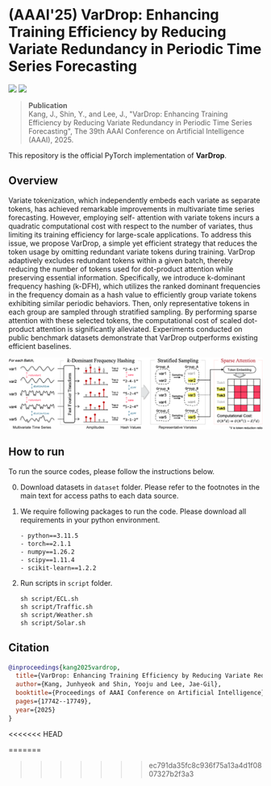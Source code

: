 # (AAAI'25) VarDrop: Enhancing Training Efficiency by Reducing Variate Redundancy in Periodic Time Series Forecasting
[![](https://img.shields.io/badge/AAAI-2025-b3671b.svg?style=plastic)](https://ojs.aaai.org/index.php/AAAI/article/view/33951)
[![](https://img.shields.io/badge/arXiv-2501.14183-b31b1b.svg?style=plastic)](https://arxiv.org/abs/2501.14183)

> __Publication__ </br>
> Kang, J., Shin, Y., and Lee, J., "VarDrop: Enhancing Training Efficiency by Reducing Variate Redundancy in Periodic Time Series Forecasting", The 39th AAAI Conference on Artificial Intelligence (AAAI), 2025.

This repository is the official PyTorch implementation of **VarDrop**. 




## Overview
Variate tokenization, which independently embeds each variate as separate tokens, has achieved remarkable improvements in multivariate time series forecasting. However, employing self- attention with variate tokens incurs a quadratic computational cost with respect to the number of variates, thus limiting its training efficiency for large-scale applications. To address this issue, we propose VarDrop, a simple yet efficient strategy that reduces the token usage by omitting redundant variate tokens during training. VarDrop adaptively excludes redundant tokens within a given batch, thereby reducing the number of tokens used for dot-product attention while preserving essential information. Specifically, we introduce k-dominant frequency hashing (k-DFH), which utilizes the ranked dominant frequencies in the frequency domain as a hash value to efficiently group variate tokens exhibiting similar periodic behaviors. Then, only representative tokens in each group are sampled through stratified sampling. By performing sparse attention with these selected tokens, the computational cost of scaled dot-product attention is significantly alleviated. Experiments conducted on public benchmark datasets demonstrate that VarDrop outperforms existing efficient baselines.

<img src="images/VarDrop.png">
 
## How to run
To run the source codes, please follow the instructions below.

0. Download datasets in ```dataset``` folder. Please refer to the footnotes in the main text for access paths to each data source.

1. We require following packages to run the code. Please download all requirements in your python environment.

   ```shell
   - python==3.11.5
   - torch==2.1.1
   - numpy==1.26.2
   - scipy==1.11.4
   - scikit-learn==1.2.2
   ```

2. Run scripts in ```script``` folder.

   ```shell
   sh script/ECL.sh
   sh script/Traffic.sh
   sh script/Weather.sh
   sh script/Solar.sh
   ```


## Citation
```bibtex
@inproceedings{kang2025vardrop,
  title={VarDrop: Enhancing Training Efficiency by Reducing Variate Redundancy in Periodic Time Series Forecasting},
  author={Kang, Junhyeok and Shin, Yooju and Lee, Jae-Gil},
  booktitle={Proceedings of AAAI Conference on Artificial Intelligence},
  pages={17742--17749},
  year={2025}
}
``` 
<<<<<<< HEAD
 
 
 
 
 
 
 
 
 
 
 
 
 
 
 
 
 
 
 
 
 
 
 
 
 
 
 
 
 
 
 
 
 
 
 
 
 
 
 
 
 
 
 
 
 
 
 
 
 
 
 
 
 
 
 
 
 
 
 
 
 
 
 
 
 
 
 
 
 
 
 
 
 
 
 
 
 
 
 
 
 
 
 
 
 
 
 
 
 
 
 
 
 
 
 
 
 
 
 
 
 
 
 
 
 
 
 
 
 
 
 
 
 
 
 
 
 
 
 
 
 
 
 
 
 
 
 
 
 
 
 
 
 
 
 
 
 
 
 
 
 
 
 
 
 
 
 
 
 
 
 
 
 
 
 
 
 
 
 
 
 
 
 
 
 
 
 
 
 
 
 
 
 
 
 
 
 
 
 
 
 
 
 
 
 
 
 
 
 
 
 
 
 
 
 
 
 
 
 
 
 
 
 
 
 
 
 
 
 
 
 
 
 
 
 
 
 
 
 
 
 
 
 
 
 
 
 
 
 
 
 
 
 
 
 
 
 
 
 
 
 
 
 
 
 
 
 
 
 
 
 
 
 
 
 
 
 
 
 
 
 
 
 
 
 
 
 
 
 
 
 
 
 
 
 
 
 
 
 
 
 
 
 
 
 
 
 
 
 
 
 
 
 
 
 
 
 
 
 
 
 
 
 
 
 
 
 
 
 
 
 
 
 
 
 
 
 
 
 
 
=======
>>>>>>> ec791da35fc8c936f75a13a4d1f0807327b2f3a3
 
 
 
 
 
 
 
 
 
 
 
 
 
 
 
 
 
 
 
 
 
 
 
 
 
 
 
 
 
 
 
 
 
 
 
 
 
 
 
 
 
 
 
 
 
 
 
 
 
 
 
 
 
 
 
 
 
 
 
 
 
 
 
 
 
 
 
 
 
 
